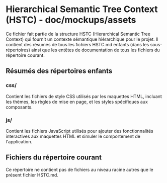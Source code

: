 # Hierarchical Semantic Tree Context (HSTC) - doc/mockups/assets

Ce fichier fait partie de la structure HSTC (Hierarchical Semantic Tree Context) qui fournit un contexte sémantique hiérarchique pour le projet. Il contient des résumés de tous les fichiers HSTC.md enfants (dans les sous-répertoires) ainsi que les entêtes de documentation de tous les fichiers du répertoire courant.

## Résumés des répertoires enfants

### css/
Contient les fichiers de style CSS utilisés par les maquettes HTML, incluant les thèmes, les règles de mise en page, et les styles spécifiques aux composants.

### js/
Contient les fichiers JavaScript utilisés pour ajouter des fonctionnalités interactives aux maquettes HTML et simuler le comportement de l'application.

## Fichiers du répertoire courant

Ce répertoire ne contient pas de fichiers au niveau racine autres que le présent fichier HSTC.md.
